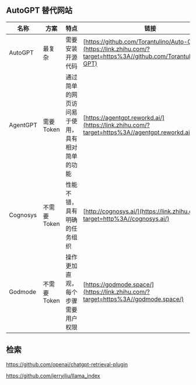 ## AutoGPT 替代网站

| 名称     | 方案        | 特点                                           | 链接                                                         |
| -------- | ----------- | ---------------------------------------------- | ------------------------------------------------------------ |
| AutoGPT  | 最复杂      | 需要安装开源代码                               | [https://github.com/Torantulino/Auto-GPT](https://link.zhihu.com/?target=https%3A//github.com/Torantulino/Auto-GPT) |
| AgentGPT | 需要Token   | 通过简单的网页访问易于使用，具有相对简单的功能 | [https://agentgpt.reworkd.ai/](https://link.zhihu.com/?target=https%3A//agentgpt.reworkd.ai/) |
| Cognosys | 不需要Token | 性能不错，具有明确的任务组织                   | [http://cognosys.ai/](https://link.zhihu.com/?target=http%3A//cognosys.ai/) |
| Godmode  | 不需要Token | 操作更加直观，每个步骤需要用户权限             | [https://godmode.space/](https://link.zhihu.com/?target=https%3A//godmode.space/) |



## 检索

https://github.com/openai/chatgpt-retrieval-plugin

https://github.com/jerryjliu/llama_index